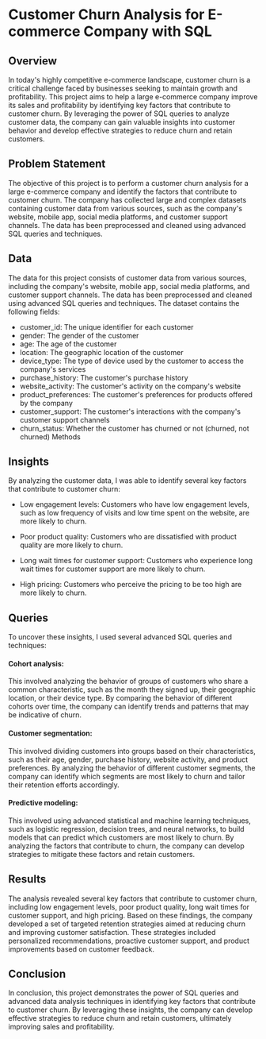# Customer Churn Analysis for E-commerce Company with SQL



## Overview

In today's highly competitive e-commerce landscape, customer churn is a critical challenge faced by businesses seeking to maintain growth and profitability. This project aims to help a large e-commerce company improve its sales and profitability by identifying key factors that contribute to customer churn. By leveraging the power of SQL queries to analyze customer data, the company can gain valuable insights into customer behavior and develop effective strategies to reduce churn and retain customers.

## Problem Statement

The objective of this project is to perform a customer churn analysis for a large e-commerce company and identify the factors that contribute to customer churn. The company has collected large and complex datasets containing customer data from various sources, such as the company's website, mobile app, social media platforms, and customer support channels. The data has been preprocessed and cleaned using advanced SQL queries and techniques.

## Data

The data for this project consists of customer data from various sources, including the company's website, mobile app, social media platforms, and customer support channels. The data has been preprocessed and cleaned using advanced SQL queries and techniques. The dataset contains the following fields:

- customer_id: The unique identifier for each customer
- gender: The gender of the customer
- age: The age of the customer
- location: The geographic location of the customer
- device_type: The type of device used by the customer to access the company's services
- purchase_history: The customer's purchase history
- website_activity: The customer's activity on the company's website
- product_preferences: The customer's preferences for products offered by the company
- customer_support: The customer's interactions with the company's customer support channels
- churn_status: Whether the customer has churned or not (churned, not churned)
Methods

## Insights

By analyzing the customer data, I was able to identify several key factors that contribute to customer churn:

- Low engagement levels: Customers who have low engagement levels, such as low frequency of visits and low time spent on the website, are more likely to churn.

- Poor product quality: Customers who are dissatisfied with product quality are more likely to churn.

- Long wait times for customer support: Customers who experience long wait times for customer support are more likely to churn.

- High pricing: Customers who perceive the pricing to be too high are more likely to churn.


## Queries

To uncover these insights, I used several advanced SQL queries and techniques:

#### Cohort analysis: 
This involved analyzing the behavior of groups of customers who share a common characteristic, such as the month they signed up, their geographic location, or their device type. By comparing the behavior of different cohorts over time, the company can identify trends and patterns that may be indicative of churn.

#### Customer segmentation:
This involved dividing customers into groups based on their characteristics, such as their age, gender, purchase history, website activity, and product preferences. By analyzing the behavior of different customer segments, the company can identify which segments are most likely to churn and tailor their retention efforts accordingly.

#### Predictive modeling:
This involved using advanced statistical and machine learning techniques, such as logistic regression, decision trees, and neural networks, to build models that can predict which customers are most likely to churn. By analyzing the factors that contribute to churn, the company can develop strategies to mitigate these factors and retain customers.

## Results

The analysis revealed several key factors that contribute to customer churn, including low engagement levels, poor product quality, long wait times for customer support, and high pricing. Based on these findings, the company developed a set of targeted retention strategies aimed at reducing churn and improving customer satisfaction. These strategies included personalized recommendations, proactive customer support, and product improvements based on customer feedback.

## Conclusion

In conclusion, this project demonstrates the power of SQL queries and advanced data analysis techniques in identifying key factors that contribute to customer churn. By leveraging these insights, the company can develop effective strategies to reduce churn and retain customers, ultimately improving sales and profitability.





